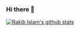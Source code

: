 ### Hi there 👋

<!--
**rakibulislam/rakibulislam** is a ✨ _special_ ✨ repository because its `README.md` (this file) appears on your GitHub profile.

Here are some ideas to get you started:

- 🔭 I’m currently working on ...
- 🌱 I’m currently learning ...
- 👯 I’m looking to collaborate on ...
- 🤔 I’m looking for help with ...
- 💬 Ask me about ...
- 📫 How to reach me: ...
- 😄 Pronouns: ...
- ⚡ Fun fact: ...
-->

[![Rakib Islam's github stats](https://github-readme-stats.vercel.app/api?username=rakibulislam&count_private=true&show_icons=true)](https://github.com/anuraghazra/github-readme-stats)

